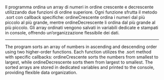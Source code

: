 Il programma ordina un array di numeri in ordine crescente e decrescente utilizzando due funzioni di ordine superiore. Ogni funzione sfrutta il metodo .sort con callback specifiche: ordineCrescente ordina i numeri dal più piccolo al più grande, mentre ordineDecrescente li ordina dal più grande al più piccolo. Gli array ordinati vengono salvati in variabili dedicate e stampati in console, offrendo un’organizzazione flessibile dei dati.

---------------------------------------------------------------------------------------------------------------------------------------------------------------------------------------------


The program sorts an array of numbers in ascending and descending order using two higher-order functions. Each function utilizes the .sort method with specific callbacks: ordineCrescente sorts the numbers from smallest to largest, while ordineDecrescente sorts them from largest to smallest. The sorted arrays are stored in dedicated variables and printed to the console, providing flexible data organization.

